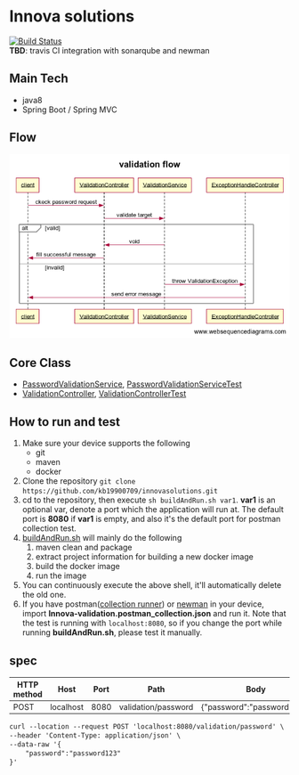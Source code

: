 # Innova solutions
[![Build Status](https://travis-ci.org/kb19900709/innovasolutions.svg?branch=master)](https://travis-ci.org/github/kb19900709/innovasolutions)  
**TBD**: travis CI integration with sonarqube and newman 

## Main Tech
- java8
- Spring Boot / Spring MVC

## Flow
![validation flow](validation_flow.png?raw=true)

## Core Class
- [PasswordValidationService](https://github.com/kb19900709/innovasolutions/blob/master/src/main/java/com/innova/service/impl/PasswordValidationService.java), [PasswordValidationServiceTest](https://github.com/kb19900709/innovasolutions/blob/master/src/test/java/com/innova/service/impl/PasswordValidationServiceTest.java)
- [ValidationController](https://github.com/kb19900709/innovasolutions/blob/master/src/main/java/com/innova/controller/ValidationController.java), [ValidationControllerTest](https://github.com/kb19900709/innovasolutions/blob/master/src/test/java/com/innova/controller/ValidationControllerTest.java)

## How to run and test
1. Make sure your device supports the following
   - git
   - maven
   - docker   
2. Clone the repository `git clone https://github.com/kb19900709/innovasolutions.git` 
3. cd to the repository, then execute `sh buildAndRun.sh var1`. **var1** is an optional var, denote a port which the application will run at. The default port is **8080** if **var1** is empty, and also it's the default port for postman collection test.
4. [buildAndRun.sh](https://github.com/kb19900709/innovasolutions/blob/master/buildAndRun.sh) will mainly do the following
   1. maven clean and package
   2. extract project information for building a new docker image
   3. build the docker image
   4. run the image
5. You can continuously execute the above shell, it'll automatically delete the old one.
6. If you have postman([collection runner](https://learning.postman.com/docs/running-collections/intro-to-collection-runs/)) or [newman](https://learning.postman.com/docs/running-collections/using-newman-cli/command-line-integration-with-newman/) in your device, import **Innova-validation.postman_collection.json** and run it. Note that the test is running with `localhost:8080`, so if you change the port while running **buildAndRun.sh**, please test it manually.

## spec
HTTP method | Host      |Port|Path                |Body                      |
------------| ----------|----|--------------------|--------------------------|
POST        | localhost |8080|validation/password |{"password":"password123"}|

```shell
curl --location --request POST 'localhost:8080/validation/password' \
--header 'Content-Type: application/json' \
--data-raw '{
	"password":"password123"
}'
```
